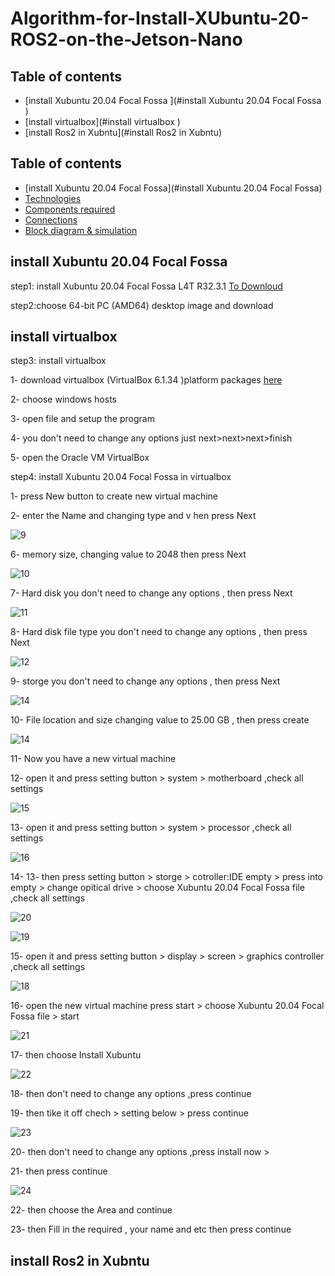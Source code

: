 # Algorithm-for-Install-XUbuntu-20-ROS2-on-the-Jetson-Nano


 ## Table of contents
* [install Xubuntu 20.04 Focal Fossa ](#install Xubuntu 20.04 Focal Fossa )
* [install virtualbox](#install virtualbox )
* [install Ros2 in Xubntu](#install Ros2 in Xubntu)

## Table of contents
* [install Xubuntu 20.04 Focal Fossa](#install Xubuntu 20.04 Focal Fossa)
* [Technologies](#technologies)
* [Components required](#Components-required)
* [Connections](#Connections)
* [Block diagram & simulation ](#Block-diagram-&-simulation)


## install Xubuntu 20.04 Focal Fossa 


step1: install Xubuntu 20.04 Focal Fossa L4T R32.3.1 [To Downloud](https://cdimage.ubuntu.com/xubuntu/releases/20.04/release/) 


step2:choose 64-bit PC (AMD64) desktop image and download

## install virtualbox 

step3: install virtualbox 
  
   1- download virtualbox (VirtualBox 6.1.34 )platform packages [here](https://www.virtualbox.org/wiki/Downloads) 
  
   2- choose windows hosts 
  
   3- open file and setup the program 
  
   4- you don't need to change any options just next>next>next>finish
  
   5- open the Oracle VM VirtualBox 
      
step4: install Xubuntu 20.04 Focal Fossa in virtualbox

   1- press New button to  create new virtual machine

   2- enter the Name and changing type and v hen press Next 
  
  ![9](https://user-images.githubusercontent.com/64277741/179389486-a43699ca-6250-44fc-8826-76355ea130cd.PNG)


6- memory size, changing value to 2048 then press Next

![10](https://user-images.githubusercontent.com/64277741/179404099-2120b644-5da9-4e9f-a09e-244ba982df30.PNG)

7- Hard disk you don't need to change any options ,  then press Next

![11](https://user-images.githubusercontent.com/64277741/179404258-b6f6fcdc-514d-4e1d-aa2c-94e6f1697e12.PNG)

8- Hard disk file type you don't need to change any options ,  then press Next

![12](https://user-images.githubusercontent.com/64277741/179404295-c4528a69-f659-4347-a506-aaba4031e921.PNG)

9- storge you don't need to change any options ,  then press Next

![14](https://user-images.githubusercontent.com/64277741/179404335-bf3752d8-7f87-4139-aa08-8a8bdafa999b.PNG)

10- File location and size changing value to 25.00 GB , then press create

![14](https://user-images.githubusercontent.com/64277741/179404413-8eed7c1e-6d39-4e94-8cdf-9de09065feca.PNG)

11- Now you have a new virtual machine 

12- open it and press setting  button > system > motherboard ,check all settings

![15](https://user-images.githubusercontent.com/64277741/179419320-ca44862d-f53d-4d64-80b8-198fca86613e.PNG)

13- open it and press setting  button > system > processor ,check all settings


![16](https://user-images.githubusercontent.com/64277741/179419478-34dbf94a-7844-4727-a0ec-98c627382619.PNG)

14- 13- then press setting  button > storge > cotroller:IDE empty > press into empty > change opitical drive > choose Xubuntu 20.04 Focal Fossa file  ,check all settings


![20](https://user-images.githubusercontent.com/64277741/179420454-693dd562-3d30-41e8-a3be-0a17069f9357.PNG)

![19](https://user-images.githubusercontent.com/64277741/179420407-91a3a4e7-225d-4bf4-839d-1e48c1fe8589.PNG)


15- open it and press setting  button > display > screen > graphics controller  ,check all settings


![18](https://user-images.githubusercontent.com/64277741/179419766-a3901cd6-5c25-4409-bbb9-67e8b392989a.PNG)

16- open the new virtual machine  press start > choose Xubuntu 20.04 Focal Fossa file > start 

![21](https://user-images.githubusercontent.com/64277741/179420592-794820ef-de29-45c4-90db-3fbc2b732d18.PNG)

17- then choose Install Xubuntu 


![22](https://user-images.githubusercontent.com/64277741/179420704-30145acc-8f83-493f-a8cb-d79f2b5a4d71.PNG)

18- then don't need to change any options ,press continue 

19- then tike it off chech  > setting below > press continue

![23](https://user-images.githubusercontent.com/64277741/179420820-3b9ce506-d638-40e2-b3e9-34c32a070bb6.PNG)

20- then don't need to change any options ,press install now  > 

21- then press continue 

![24](https://user-images.githubusercontent.com/64277741/179420992-9f3a431f-7bdd-4097-a335-a588f57247a4.PNG)  

22- then choose the Area and continue

23- then Fill in the required , your name and etc then press continue



## install Ros2 in Xubntu      
   
